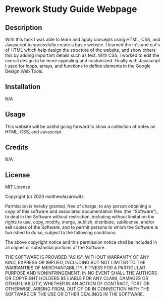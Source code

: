 # Prework Study Guide Webpage

## Description

With this task I was able to learn and apply concepts using HTML, CSS, and Javascript to sucessfully create a basic website.  I learned the in's and out's of HTML which help design the structure of the website, and show others this by adding important details such as text.  With CSS, I worked to edit the overall design to be more appealing and customized.  Finally with Javascript I used for loops, arrays, and functions to define elements in the Google Design Web Tools.

## Installation

N/A

## Usage

This website will be useful going forward to show a collection of notes on HTML, CSS, and Javascript.  

## Credits

N/A

## License

MIT License

Copyright (c) 2023 matthewlazarowitz

Permission is hereby granted, free of charge, to any person obtaining a copy
of this software and associated documentation files (the "Software"), to deal
in the Software without restriction, including without limitation the rights
to use, copy, modify, merge, publish, distribute, sublicense, and/or sell
copies of the Software, and to permit persons to whom the Software is
furnished to do so, subject to the following conditions:

The above copyright notice and this permission notice shall be included in all
copies or substantial portions of the Software.

THE SOFTWARE IS PROVIDED "AS IS", WITHOUT WARRANTY OF ANY KIND, EXPRESS OR
IMPLIED, INCLUDING BUT NOT LIMITED TO THE WARRANTIES OF MERCHANTABILITY,
FITNESS FOR A PARTICULAR PURPOSE AND NONINFRINGEMENT. IN NO EVENT SHALL THE
AUTHORS OR COPYRIGHT HOLDERS BE LIABLE FOR ANY CLAIM, DAMAGES OR OTHER
LIABILITY, WHETHER IN AN ACTION OF CONTRACT, TORT OR OTHERWISE, ARISING FROM,
OUT OF OR IN CONNECTION WITH THE SOFTWARE OR THE USE OR OTHER DEALINGS IN THE
SOFTWARE.